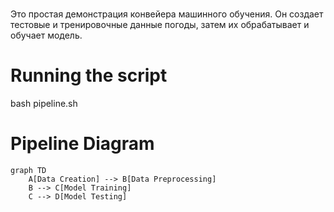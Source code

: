 #
Это простая демонстрация конвейера машинного обучения.
Он создает тестовые и тренировочные данные погоды, затем их обрабатывает и обучает модель.

# Running the script 

bash pipeline.sh

# Pipeline Diagram
```mermaid
graph TD
    A[Data Creation] --> B[Data Preprocessing]
    B --> C[Model Training]
    C --> D[Model Testing]

```